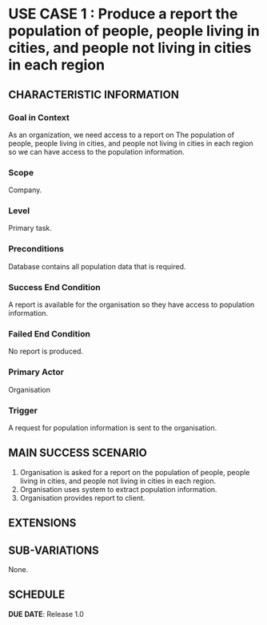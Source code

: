 # USE CASE 1 : Produce a report the population of people, people living in cities, and people not living in cities in each region
## CHARACTERISTIC INFORMATION

### Goal in Context

As an organization, we need access to a report on The population of people, people living in cities, and people not living in cities in each region so we can have access to the population information.
### Scope

Company.

### Level

Primary task.

### Preconditions

Database contains all population data that is required.

### Success End Condition

A report is available for the organisation so they have access to population information.

### Failed End Condition

No report is produced.

### Primary Actor

Organisation

### Trigger

A request for population information is sent to the organisation.

## MAIN SUCCESS SCENARIO

1. Organisation is asked for a report on the population of people, people living in cities, and people not living in cities in each region.
2. Organisation uses system to extract population information.
3. Organisation provides report to client.

## EXTENSIONS


## SUB-VARIATIONS

None.

## SCHEDULE

**DUE DATE**: Release 1.0